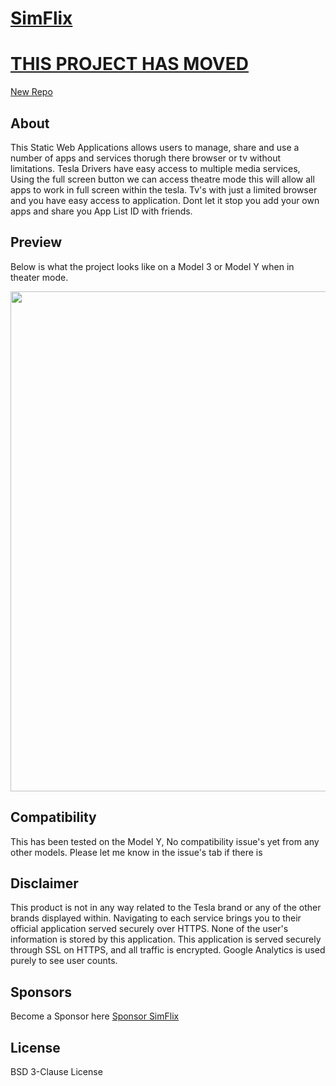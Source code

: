 # [SimFlix](noremacsim.github.io)

# [THIS PROJECT HAS MOVED](https://github.com/noremacsim/fossa-vue)
[New Repo](https://github.com/noremacsim/fossa-vue)

## About
<p>This Static Web Applications allows users to manage, share and use a number of apps and services thorugh there browser or tv without limitations. Tesla Drivers have easy access to multiple media services, Using the full screen button we can access theatre mode this will allow all apps to work in full screen within the tesla. Tv's with just a limited browser and you have easy access to application. Dont let it stop you add your own apps and share you App List ID with friends.
</p>

## Preview
Below is what the project looks like on a Model 3 or Model Y when in theater mode.
<p align="center">
    <img src="https://imgur.com/brpU208.png" width="800">
</p>

## Compatibility
<p>This has been tested on the Model Y, No compatibility issue's yet from any other models. Please let me know in the issue's tab if there is</p>

## Disclaimer
This product is not in any way related to the Tesla brand or any of the other brands displayed within. Navigating to each service brings you to their official application served securely over HTTPS. None of the user's information is stored by this application. This application is served securely through SSL on HTTPS, and all traffic is encrypted. Google Analytics is used purely to see user counts.

## Sponsors

Become a Sponsor here [Sponsor SimFlix](https://patreon.com/SimFlix)

## License
BSD 3-Clause License

